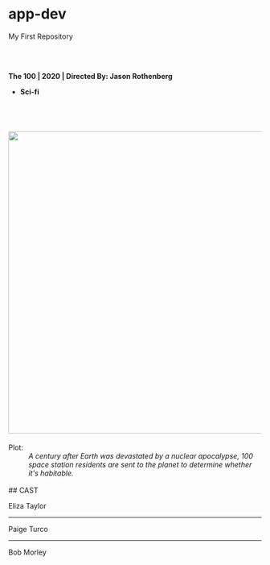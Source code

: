 # app-dev
My First Repository

<br></br>

<b> The 100 | 2020 | Directed By: Jason Rothenberg</b>
* **Sci-fi**
<br>
<h1 align="Center">
  <img src="[https://lynlynsays.files.wordpress.com/2017/06/4926_scarletheartryeo_nowplay_small.jpg](https://i.pinimg.com/originals/a3/60/72/a360728a71d61a54d2ed6ab7570f113e.jpg)" width="600" height="600">
  </h1>
<dt>Plot:</dt>
<dd><i> A century after Earth was devastated by a nuclear apocalypse, 100 space station residents are sent to the planet to determine whether it's habitable.</i></dd>
</br>
  ## CAST

<p>Eliza Taylor  </p>


-------------------------------------------------------------------------------------------------------------------------------------------------------------------

<p>Paige Turco </p>



-------------------------------------------------------------------------------------------------------------------------------------------------------------------

<p>Bob Morley  </p>
